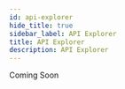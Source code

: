 ```yaml
---
id: api-explorer
hide_title: true
sidebar_label: API Explorer
title: API Explorer
description: API Explorer
---
```


Coming Soon
